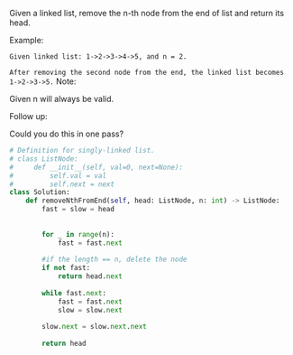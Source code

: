 Given a linked list, remove the n-th node from the end of list and return its head.

Example:

`Given linked list: 1->2->3->4->5, and n = 2.`

`After removing the second node from the end, the linked list becomes 1->2->3->5.`
Note:

Given n will always be valid.

Follow up:

Could you do this in one pass?

```Python
# Definition for singly-linked list.
# class ListNode:
#     def __init__(self, val=0, next=None):
#         self.val = val
#         self.next = next
class Solution:
    def removeNthFromEnd(self, head: ListNode, n: int) -> ListNode:
        fast = slow = head
        
        
        for _ in range(n):
            fast = fast.next
        
        #if the length == n, delete the node   
        if not fast:
            return head.next
        
        while fast.next:
            fast = fast.next
            slow = slow.next
        
        slow.next = slow.next.next
        
        return head
 ```
